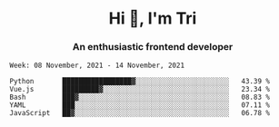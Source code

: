 <h1 align="center">Hi 👋, I'm Tri</h1>
<h3 align="center">An enthusiastic frontend developer</h3>

<!--START_SECTION:waka-->
```text
Week: 08 November, 2021 - 14 November, 2021

Python       █████████████████▓░░░░░░░░░░░░░░░░░░░░░░░   43.39 % 
Vue.js       █████████▓░░░░░░░░░░░░░░░░░░░░░░░░░░░░░░░   23.34 % 
Bash         ███▓░░░░░░░░░░░░░░░░░░░░░░░░░░░░░░░░░░░░░   08.83 % 
YAML         ███░░░░░░░░░░░░░░░░░░░░░░░░░░░░░░░░░░░░░░   07.11 % 
JavaScript   ██▓░░░░░░░░░░░░░░░░░░░░░░░░░░░░░░░░░░░░░░   06.78 % 
```
<!--END_SECTION:waka-->
